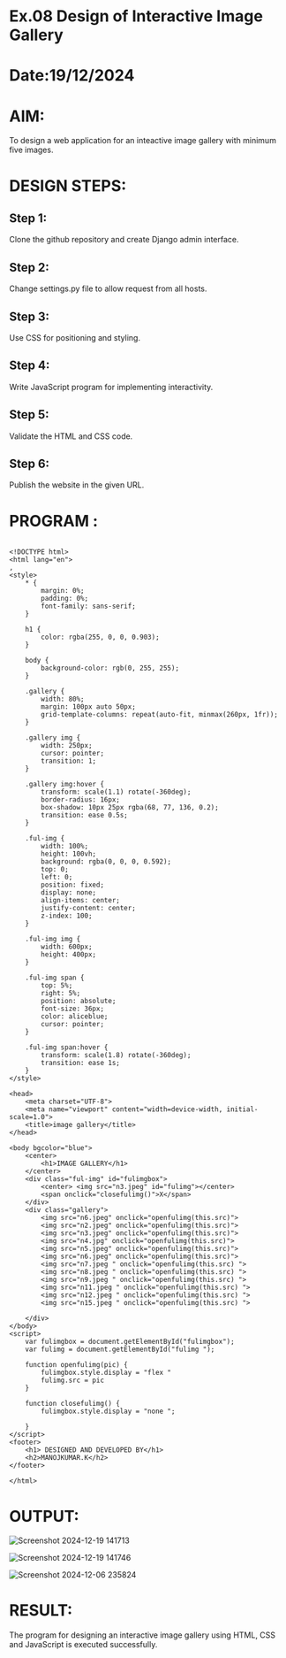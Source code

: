 # Ex.08 Design of Interactive Image Gallery
# Date:19/12/2024
# AIM:
To design a web application for an inteactive image gallery with minimum five images.

# DESIGN STEPS:
## Step 1:
Clone the github repository and create Django admin interface.

## Step 2:
Change settings.py file to allow request from all hosts.

## Step 3:
Use CSS for positioning and styling.

## Step 4:
Write JavaScript program for implementing interactivity.

## Step 5:
Validate the HTML and CSS code.

## Step 6:
Publish the website in the given URL.

# PROGRAM :
```

<!DOCTYPE html>
<html lang="en">
,
<style>
    * {
        margin: 0%;
        padding: 0%;
        font-family: sans-serif;
    }
    
    h1 {
        color: rgba(255, 0, 0, 0.903);
    }
    
    body {
        background-color: rgb(0, 255, 255);
    }
    
    .gallery {
        width: 80%;
        margin: 100px auto 50px;
        grid-template-columns: repeat(auto-fit, minmax(260px, 1fr));
    }
    
    .gallery img {
        width: 250px;
        cursor: pointer;
        transition: 1;
    }
    
    .gallery img:hover {
        transform: scale(1.1) rotate(-360deg);
        border-radius: 16px;
        box-shadow: 10px 25px rgba(68, 77, 136, 0.2);
        transition: ease 0.5s;
    }
    
    .ful-img {
        width: 100%;
        height: 100vh;
        background: rgba(0, 0, 0, 0.592);
        top: 0;
        left: 0;
        position: fixed;
        display: none;
        align-items: center;
        justify-content: center;
        z-index: 100;
    }
    
    .ful-img img {
        width: 600px;
        height: 400px;
    }
    
    .ful-img span {
        top: 5%;
        right: 5%;
        position: absolute;
        font-size: 36px;
        color: aliceblue;
        cursor: pointer;
    }
    
    .ful-img span:hover {
        transform: scale(1.8) rotate(-360deg);
        transition: ease 1s;
    }
</style>

<head>
    <meta charset="UTF-8">
    <meta name="viewport" content="width=device-width, initial-scale=1.0">
    <title>image gallery</title>
</head>

<body bgcolor="blue">
    <center>
        <h1>IMAGE GALLERY</h1>
    </center>
    <div class="ful-img" id="fulimgbox">
        <center> <img src="n3.jpeg" id="fulimg"></center>
        <span onclick="closefulimg()">X</span>
    </div>
    <div class="gallery">
        <img src="n6.jpeg" onclick="openfulimg(this.src)">
        <img src="n2.jpeg" onclick="openfulimg(this.src)">
        <img src="n3.jpeg" onclick="openfulimg(this.src)">
        <img src="n4.jpg" onclick="openfulimg(this.src)">
        <img src="n5.jpeg" onclick="openfulimg(this.src)">
        <img src="n6.jpeg" onclick="openfulimg(this.src)">
        <img src="n7.jpeg " onclick="openfulimg(this.src) ">
        <img src="n8.jpeg " onclick="openfulimg(this.src) ">
        <img src="n9.jpeg " onclick="openfulimg(this.src) ">
        <img src="n11.jpeg " onclick="openfulimg(this.src) ">
        <img src="n12.jpeg " onclick="openfulimg(this.src) ">
        <img src="n15.jpeg " onclick="openfulimg(this.src) ">

    </div>
</body>
<script>
    var fulimgbox = document.getElementById("fulimgbox");
    var fulimg = document.getElementById("fulimg ");

    function openfulimg(pic) {
        fulimgbox.style.display = "flex "
        fulimg.src = pic
    }

    function closefulimg() {
        fulimgbox.style.display = "none ";

    }
</script>
<footer>
    <h1> DESIGNED AND DEVELOPED BY</h1>
    <h2>MANOJKUMAR.K</h2>
</footer>

</html>
```

# OUTPUT:

![Screenshot 2024-12-19 141713](https://github.com/user-attachments/assets/bdd93633-e840-4671-8556-ad6d963932b1)

![Screenshot 2024-12-19 141746](https://github.com/user-attachments/assets/85e68e8e-b19d-44a7-ac3b-d2392e477ce0)

![Screenshot 2024-12-06 235824](https://github.com/user-attachments/assets/bd6c2c14-b7c0-417d-9b7b-3f4a3c9fae46)

# RESULT:
The program for designing an interactive image gallery using HTML, CSS and JavaScript is executed successfully.
